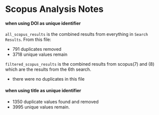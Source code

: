 # Scopus Analysis Notes

#### when using DOI as unique identifier

`all_scopus_results` is the combined results from everything in `Search Results`.
From this file:
- 791 duplicates removed
- 3718 unique values remain

`filtered_scopus_results` is the combined results from scopus(7) and (8) which are the results from the 6th search.
- there were no duplicates in this file

#### when using title as unique identifier
- 1350 duplicate values found and removed
- 3995 unique values remain.
